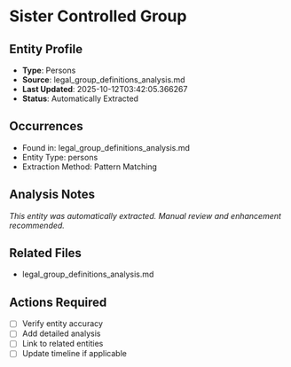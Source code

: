 # Sister Controlled Group

## Entity Profile
- **Type**: Persons
- **Source**: legal_group_definitions_analysis.md
- **Last Updated**: 2025-10-12T03:42:05.366267
- **Status**: Automatically Extracted

## Occurrences
- Found in: legal_group_definitions_analysis.md
- Entity Type: persons
- Extraction Method: Pattern Matching

## Analysis Notes
*This entity was automatically extracted. Manual review and enhancement recommended.*

## Related Files
- legal_group_definitions_analysis.md

## Actions Required
- [ ] Verify entity accuracy
- [ ] Add detailed analysis
- [ ] Link to related entities
- [ ] Update timeline if applicable
